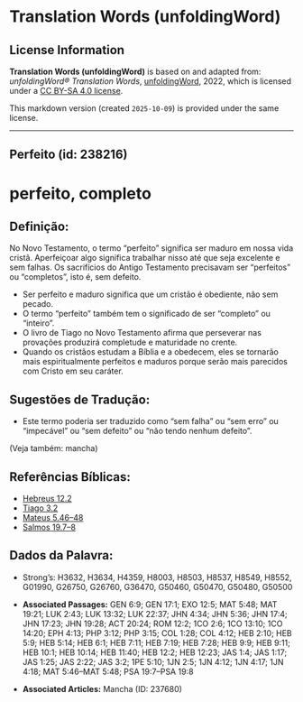 # Translation Words (unfoldingWord)

## License Information

**Translation Words (unfoldingWord)** is based on and adapted from: _unfoldingWord® Translation Words_, [unfoldingWord](https://unfoldingword.org/utw), 2022, which is licensed under a [CC BY-SA 4.0 license](https://creativecommons.org/licenses/by-sa/4.0/legalcode.en).

This markdown version (created `2025-10-09`) is provided under the same license.



--------------------------------

## Perfeito (id: 238216)

perfeito, completo
==================

Definição:
----------

No Novo Testamento, o termo “perfeito” significa ser maduro em nossa vida cristã. Aperfeiçoar algo significa trabalhar nisso até que seja excelente e sem falhas. Os sacrifícios do Antigo Testamento precisavam ser “perfeitos” ou “completos”, isto é, sem defeito.

* Ser perfeito e maduro significa que um cristão é obediente, não sem pecado.
* O termo “perfeito” também tem o significado de ser “completo” ou “inteiro”.
* O livro de Tiago no Novo Testamento afirma que perseverar nas provações produzirá completude e maturidade no crente.
* Quando os cristãos estudam a Bíblia e a obedecem, eles se tornarão mais espiritualmente perfeitos e maduros porque serão mais parecidos com Cristo em seu caráter.

Sugestões de Tradução:
----------------------

* Este termo poderia ser traduzido como “sem falha” ou “sem erro” ou “impecável” ou “sem defeito” ou “não tendo nenhum defeito”.

(Veja também: mancha)

Referências Bíblicas:
---------------------

* [Hebreus 12\.2](https://ref.ly/Heb12:2)
* [Tiago 3\.2](https://ref.ly/Jas3:2)
* [Mateus 5\.46–48](https://ref.ly/Matt5:46-Matt5:48)
* [Salmos 19\.7–8](https://ref.ly/Ps19:7-Ps19:8)

Dados da Palavra:
-----------------

* Strong’s: H3632, H3634, H4359, H8003, H8503, H8537, H8549, H8552, G01990, G26750, G26760, G36470, G50460, G50470, G50480, G50500

* **Associated Passages:** GEN 6:9; GEN 17:1; EXO 12:5; MAT 5:48; MAT 19:21; LUK 2:43; LUK 13:32; LUK 22:37; JHN 4:34; JHN 5:36; JHN 17:4; JHN 17:23; JHN 19:28; ACT 20:24; ROM 12:2; 1CO 2:6; 1CO 13:10; 1CO 14:20; EPH 4:13; PHP 3:12; PHP 3:15; COL 1:28; COL 4:12; HEB 2:10; HEB 5:9; HEB 5:14; HEB 6:1; HEB 7:11; HEB 7:19; HEB 7:28; HEB 9:9; HEB 9:11; HEB 10:1; HEB 10:14; HEB 11:40; HEB 12:2; HEB 12:23; JAS 1:4; JAS 1:17; JAS 1:25; JAS 2:22; JAS 3:2; 1PE 5:10; 1JN 2:5; 1JN 4:12; 1JN 4:17; 1JN 4:18; MAT 5:46–MAT 5:48; PSA 19:7–PSA 19:8
* **Associated Articles:** Mancha (ID: 237680)


